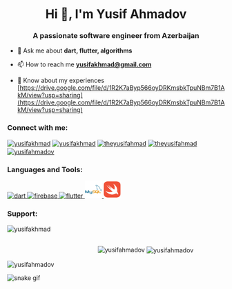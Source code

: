 
<h1 align="center">Hi 👋, I'm Yusif Ahmadov</h1>
<h3 align="center">A passionate software engineer from Azerbaijan</h3>

- 💬 Ask me about **dart, flutter, algorithms**

- 📫 How to reach me **yusifakhmad@gmail.com**

- 📄 Know about my experiences [https://drive.google.com/file/d/1R2K7aByp566oyDRKmsbkTpuNBm7B1AkM/view?usp=sharing](https://drive.google.com/file/d/1R2K7aByp566oyDRKmsbkTpuNBm7B1AkM/view?usp=sharing)

<h3 align="left">Connect with me:</h3>
<p align="left">
<a href="https://twitter.com/yusifakhmad" target="blank"><img align="center" src="https://raw.githubusercontent.com/rahuldkjain/github-profile-readme-generator/master/src/images/icons/Social/twitter.svg" alt="yusifakhmad" height="30" width="40" /></a>
<a href="https://linkedin.com/in/yusifakhmad" target="blank"><img align="center" src="https://raw.githubusercontent.com/rahuldkjain/github-profile-readme-generator/master/src/images/icons/Social/linked-in-alt.svg" alt="yusifakhmad" height="30" width="40" /></a>
<a href="https://fb.com/theyusifahmad" target="blank"><img align="center" src="https://raw.githubusercontent.com/rahuldkjain/github-profile-readme-generator/master/src/images/icons/Social/facebook.svg" alt="theyusifahmad" height="30" width="40" /></a>
<a href="https://instagram.com/theyusifahmad" target="blank"><img align="center" src="https://raw.githubusercontent.com/rahuldkjain/github-profile-readme-generator/master/src/images/icons/Social/instagram.svg" alt="theyusifahmad" height="30" width="40" /></a>
<a href="https://www.leetcode.com/yusifahmadov" target="blank"><img align="center" src="https://raw.githubusercontent.com/rahuldkjain/github-profile-readme-generator/master/src/images/icons/Social/leet-code.svg" alt="yusifahmadov" height="30" width="40" /></a>
</p>

<h3 align="left">Languages and Tools:</h3>
<p align="left"> <a href="https://dart.dev" target="_blank" rel="noreferrer"> <img src="https://www.vectorlogo.zone/logos/dartlang/dartlang-icon.svg" alt="dart" width="40" height="40"/> </a> <a href="https://firebase.google.com/" target="_blank" rel="noreferrer"> <img src="https://www.vectorlogo.zone/logos/firebase/firebase-icon.svg" alt="firebase" width="40" height="40"/> </a> <a href="https://flutter.dev" target="_blank" rel="noreferrer"> <img src="https://www.vectorlogo.zone/logos/flutterio/flutterio-icon.svg" alt="flutter" width="40" height="40"/> </a> <a href="https://www.mysql.com/" target="_blank" rel="noreferrer"> <img src="https://raw.githubusercontent.com/devicons/devicon/master/icons/mysql/mysql-original-wordmark.svg" alt="mysql" width="40" height="40"/> </a> <a href="https://developer.apple.com/swift/" target="_blank" rel="noreferrer"> <img src="https://raw.githubusercontent.com/devicons/devicon/master/icons/swift/swift-original.svg" alt="swift" width="40" height="40"/> </a> </p>

<h3 align="left">Support:</h3>
<p><a href="https://www.buymeacoffee.com/yusifakhmad"> <img align="left" src="https://cdn.buymeacoffee.com/buttons/v2/default-yellow.png" height="50" width="210" alt="yusifakhmad" /></a></p><br><br>

<p><img align="left" src="https://github-readme-stats.vercel.app/api/top-langs?username=yusifahmadov&show_icons=true&locale=en&layout=compact" alt="yusifahmadov" /></p>

<p>&nbsp;<img align="center" src="https://github-readme-stats.vercel.app/api?username=yusifahmadov&show_icons=true&locale=en" alt="yusifahmadov" /></p>

<p><img align="center" src="https://github-readme-streak-stats.herokuapp.com/?user=yusifahmadov&" alt="yusifahmadov" /></p>

![snake gif](https://github.com/yusifahmadov/yusifahmadov/blob/output/github-contribution-grid-snake.gif)
